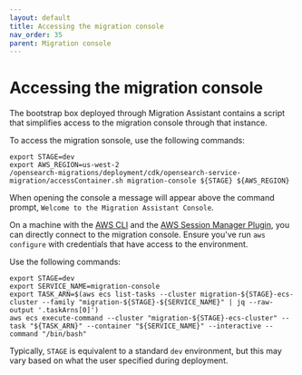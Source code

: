 ```yaml
---
layout: default
title: Accessing the migration console
nav_order: 35
parent: Migration console
---
```


# Accessing the migration console

The bootstrap box deployed through Migration Assistant contains a script that simplifies access to the migration console through that instance.

To access the migration sonsole, use the following commands:

```shell
export STAGE=dev
export AWS_REGION=us-west-2
/opensearch-migrations/deployment/cdk/opensearch-service-migration/accessContainer.sh migration-console ${STAGE} ${AWS_REGION}
```

When opening the console a message will appear above the command prompt, `Welcome to the Migration Assistant Console`.

On a machine with the [AWS CLI](https://docs.aws.amazon.com/cli/latest/userguide/getting-started-install.html) and the [AWS Session Manager Plugin](https://docs.aws.amazon.com/systems-manager/latest/userguide/session-manager-working-with-install-plugin.html), you can directly connect to the migration console. Ensure you've run `aws configure` with credentials that have access to the environment.

Use the following commands:

```shell
export STAGE=dev
export SERVICE_NAME=migration-console
export TASK_ARN=$(aws ecs list-tasks --cluster migration-${STAGE}-ecs-cluster --family "migration-${STAGE}-${SERVICE_NAME}" | jq --raw-output '.taskArns[0]')
aws ecs execute-command --cluster "migration-${STAGE}-ecs-cluster" --task "${TASK_ARN}" --container "${SERVICE_NAME}" --interactive --command "/bin/bash"
```


Typically, `STAGE` is  equivalent to a standard `dev` environment, but this may vary based on what the user specified during deployment.